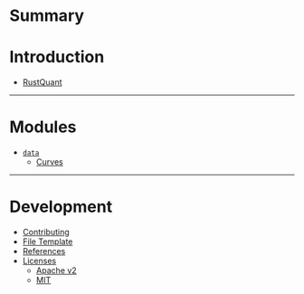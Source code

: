 # Summary

# Introduction

- [RustQuant](./Introduction.md)

---

# Modules

<!-- - [`autodiff`](./Modules/autodiff/autodiff.md)
- [`cashflows`](./Modules/cashflows/cashflows.md) -->

- [`data`](./Modules/data/data.md)
    - [Curves](./Modules/data/curves.md)

<!-- - [`error`](./Modules/error.md)
- [`instruments`](./Modules/instruments/instruments.md)
- [`iso`](./Modules/iso/iso.md)
- [`macros`](./Modules/macros.md)
- [`math`](./Modules/math/math.md)
- [`ml`](./Modules/ml/ml.md)
- [`models`](./Modules/models/models.md)
- [`portfolio`](./Modules/portfolio/portfolio.md)
- [`stochastics`](./Modules/stochastics/stochastics.md)
- [`time`](./Modules/time/time.md)
- [`trading`](./Modules/trading/trading.md) -->

---

# Development

- [Contributing](./Contributing.md)
- [File Template](./Template.md)
- [References](./References.md)
- [Licenses](./Licenses/Licenses.md)
    - [Apache v2](./Licenses/LICENSE-APACHE.md)
    - [MIT](./Licenses/LICENSE-MIT.md)